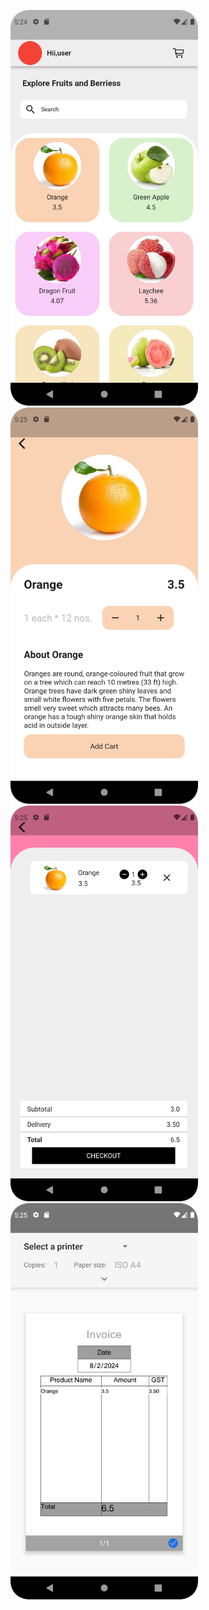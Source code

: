 <p>
   <img src="https://github.com/urvashi6065/InvoiceApp_Project/blob/main/invoice_1.png" heigth="500"/width="300"/>
   <img src="https://github.com/urvashi6065/InvoiceApp_Project/blob/main/invoice_2.png" heigth="500"/width="300"/>
   <img src="https://github.com/urvashi6065/InvoiceApp_Project/blob/main/invoice_3.png"heigth="500"/width="300"/>
   <img src="https://github.com/urvashi6065/InvoiceApp_Project/blob/main/invoice_4.png" heigth="500"/width="300"/>
</p>
